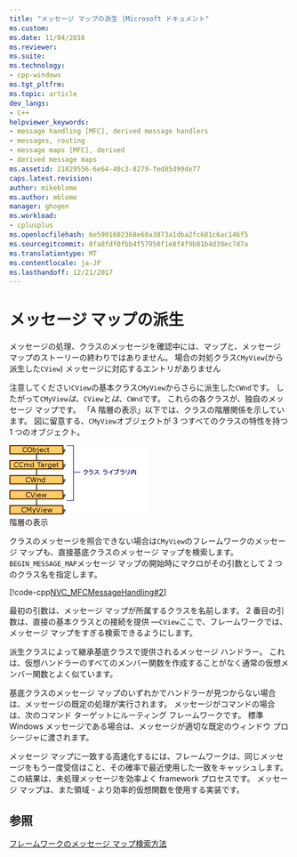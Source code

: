 ```yaml
---
title: "メッセージ マップの派生 |Microsoft ドキュメント"
ms.custom: 
ms.date: 11/04/2016
ms.reviewer: 
ms.suite: 
ms.technology:
- cpp-windows
ms.tgt_pltfrm: 
ms.topic: article
dev_langs:
- C++
helpviewer_keywords:
- message handling [MFC], derived message handlers
- messages, routing
- message maps [MFC], derived
- derived message maps
ms.assetid: 21829556-6e64-40c3-8279-fed85d99de77
caps.latest.revision: 
author: mikeblome
ms.author: mblome
manager: ghogen
ms.workload:
- cplusplus
ms.openlocfilehash: 6e5901602368e60a3873a1dba2fc681c6ac146f5
ms.sourcegitcommit: 8fa8fdf0fbb4f57950f1e8f4f9b81b4d39ec7d7a
ms.translationtype: MT
ms.contentlocale: ja-JP
ms.lasthandoff: 12/21/2017
---
```

# <a name="derived-message-maps"></a>メッセージ マップの派生
メッセージの処理、クラスのメッセージを確認中には、マップと、メッセージ マップのストーリーの終わりではありません。 場合の対処クラス`CMyView`(から派生した`CView`) メッセージに対応するエントリがありません  
  
 注意してください`CView`の基本クラス`CMyView`からさらに派生した`CWnd`です。 したがって`CMyView`*は*、`CView`と*は*、`CWnd`です。 これらの各クラスが、独自のメッセージ マップです。 「A 階層の表示」以下では、クラスの階層関係を示しています。 図に留意する、`CMyView`オブジェクトが 3 つすべてのクラスの特性を持つ 1 つのオブジェクト。  
  
 ![ビュー階層](../mfc/media/vc38621.gif "vc38621")  
階層の表示  
  
 クラスのメッセージを照合できない場合は`CMyView`のフレームワークのメッセージ マップも、直接基底クラスのメッセージ マップを検索します。 `BEGIN_MESSAGE_MAP`メッセージ マップの開始時にマクロがその引数として 2 つのクラス名を指定します。  
  
 [!code-cpp[NVC_MFCMessageHandling#2](../mfc/codesnippet/cpp/derived-message-maps_1.cpp)]  
  
 最初の引数は、メッセージ マップが所属するクラスを名前します。 2 番目の引数は、直接の基本クラスとの接続を提供 —`CView`ここで、フレームワークでは、メッセージ マップをすぎる検索できるようにします。  
  
 派生クラスによって継承基底クラスで提供されるメッセージ ハンドラー。 これは、仮想ハンドラーのすべてのメンバー関数を作成することがなく通常の仮想メンバー関数とよく似ています。  
  
 基底クラスのメッセージ マップのいずれかでハンドラーが見つからない場合は、メッセージの既定の処理が実行されます。 メッセージがコマンドの場合は、次のコマンド ターゲットにルーティング フレームワークです。 標準 Windows メッセージである場合は、メッセージが適切な既定のウィンドウ プロシージャに渡されます。  
  
 メッセージ マップに一致する高速化するには、フレームワークは、同じメッセージをもう一度受信はこと、その確率で最近使用した一致をキャッシュします。 この結果は、未処理メッセージを効率よく framework プロセスです。 メッセージ マップは、また領域 - より効率的仮想関数を使用する実装です。  
  
## <a name="see-also"></a>参照  
 [フレームワークのメッセージ マップ検索方法](../mfc/how-the-framework-searches-message-maps.md)

